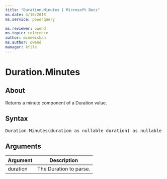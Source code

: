 ```yaml
---
title: "Duration.Minutes | Microsoft Docs"
ms.date: 4/16/2018
ms.service: powerquery

ms.reviewer: owend
ms.topic: reference
author: minewiskan
ms.author: owend
manager: kfile
---
```

# Duration.Minutes

  
## About  
Returns a minute component of a Duration value.  
  
## Syntax

<pre>
Duration.Minutes(duration as nullable duration) as nullable number  
</pre>
  
## Arguments  
  
|Argument|Description|  
|------------|---------------|  
|duration|The Duration to parse.|  
  
